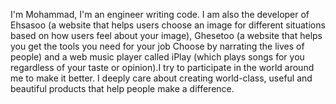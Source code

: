 I'm Mohammad, I'm an engineer writing code.
I am also the developer of Ehsasoo (a website that helps users choose an image for different situations based on how users feel about your image), Ghesetoo (a website that helps you get the tools you need for your job Choose by narrating the lives of people) and a web music player called iPlay (which plays songs for you regardless of your taste or opinion).I try to participate in the world around me to make it better. I deeply care about creating world-class, useful and beautiful products that help people make a difference.
